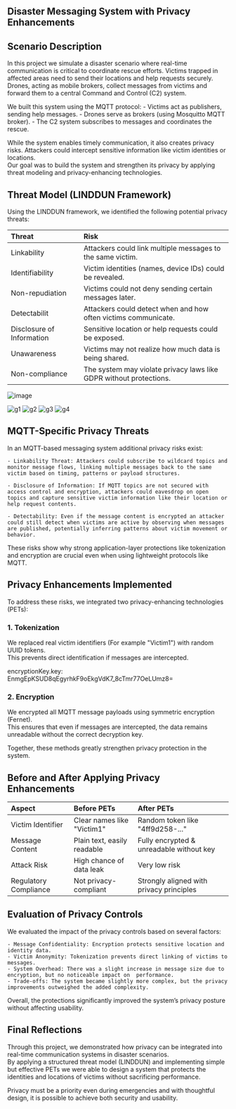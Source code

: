 ## Disaster Messaging System with Privacy Enhancements

## Scenario Description

In this project we simulate a disaster scenario where real-time communication is critical to coordinate rescue efforts. Victims trapped in affected areas need to send their locations and help requests securely. Drones, acting as mobile brokers, collect messages from victims and forward them to a central Command and Control (C2) system.

We built this system using the MQTT protocol:
	- Victims act as publishers, sending help messages.
	- Drones serve as brokers (using Mosquitto MQTT broker).
	- The C2 system subscribes to messages and coordinates the rescue.

While the system enables timely communication, it also creates privacy risks. Attackers could intercept sensitive information like victim identities or locations.  
Our goal was to build the system and strengthen its privacy by applying threat modeling and privacy-enhancing technologies.

## Threat Model (LINDDUN Framework)

Using the LINDDUN framework, we identified the following potential privacy threats:

| Threat                      | Risk                                                              |
|:----------------------------|:------------------------------------------------------------------|
| Linkability                 | Attackers could link multiple messages to the same victim.        |
| Identifiability             | Victim identities (names, device IDs) could be revealed.          |
| Non-repudiation             | Victims could not deny sending certain messages later.            |
| Detectabilit                | Attackers could detect when and how often victims communicate.    |
| Disclosure of Information   | Sensitive location or help requests could be exposed.             |
| Unawareness                 | Victims may not realize how much data is being shared.            |
| Non-compliance              | The system may violate privacy laws like GDPR without protections.|

![image](https://github.com/user-attachments/assets/075faaab-feb1-47b4-aac0-24d55b391777)

![g1](https://github.com/user-attachments/assets/09ac4f60-0058-4861-9548-3a559cb1ad78)
![g2](https://github.com/user-attachments/assets/75ff12f9-e3a7-494e-a995-75f2440bd520)
![g3](https://github.com/user-attachments/assets/4abd3b00-8e44-415b-a6b3-4d1665be6284)
![g4](https://github.com/user-attachments/assets/dbd58e22-8d51-4649-9bf1-45099ed056d6)


## MQTT-Specific Privacy Threats

In an MQTT-based messaging system additional privacy risks exist:

	- Linkability Threat: Attackers could subscribe to wildcard topics and monitor message flows, linking multiple messages back to the same victim based on timing, patterns or payload structures.
  
	- Disclosure of Information: If MQTT topics are not secured with access control and encryption, attackers could eavesdrop on open topics and capture sensitive victim information like their location or help request contents.

	- Detectability: Even if the message content is encrypted an attacker could still detect when victims are active by observing when messages are published, potentially inferring patterns about victim movement or behavior.

These risks show why strong application-layer protections like tokenization and encryption are crucial even when using lightweight protocols like MQTT.

## Privacy Enhancements Implemented

To address these risks, we integrated two privacy-enhancing technologies (PETs):

### 1. Tokenization
We replaced real victim identifiers (For example "Victim1") with random UUID tokens.  
This prevents direct identification if messages are intercepted.

encryptionKey.key: EnmgEpKSUD8qEgyrhkF9oEkgVdK7_8cTmr77OeLUmz8=

### 2. Encryption
We encrypted all MQTT message payloads using symmetric encryption (Fernet).  
This ensures that even if messages are intercepted, the data remains unreadable without the correct decryption key.

Together, these methods greatly strengthen privacy protection in the system.

## Before and After Applying Privacy Enhancements

| Aspect                | Before PETs                 | After PETs                                |
|:----------------------|:----------------------------|:------------------------------------------|
| Victim Identifier     | Clear names like "Victim1"  | Random token like "4ff9d258-..."          |
| Message Content       | Plain text, easily readable | Fully encrypted & unreadable without key  |
| Attack Risk           | High chance of data leak    | Very low risk                             |
| Regulatory Compliance | Not privacy-compliant       | Strongly aligned with privacy principles  |

## Evaluation of Privacy Controls

We evaluated the impact of the privacy controls based on several factors:

	- Message Confidentiality: Encryption protects sensitive location and identity data.
	- Victim Anonymity: Tokenization prevents direct linking of victims to messages.
	- System Overhead: There was a slight increase in message size due to encryption, but no noticeable impact on  performance.
	- Trade-offs: The system became slightly more complex, but the privacy improvements outweighed the added complexity.

Overall, the protections significantly improved the system’s privacy posture without affecting usability.

## Final Reflections

Through this project, we demonstrated how privacy can be integrated into real-time communication systems in disaster scenarios.  
By applying a structured threat model (LINDDUN) and implementing simple but effective PETs we were able to design a system that protects the identities and locations of victims without sacrificing performance.

Privacy must be a priority even during emergencies and with thoughtful design, it is possible to achieve both security and usability.
